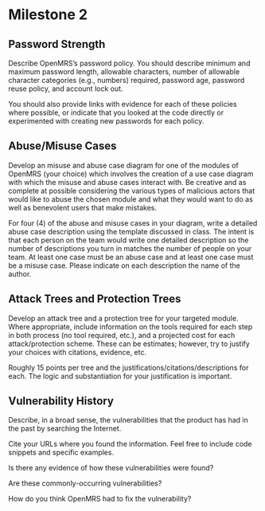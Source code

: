 # Milestone 2 #

## Password Strength ##

Describe OpenMRS’s password policy.  You should describe minimum and maximum password length, allowable characters, number of allowable character categories (e.g., numbers) required, password age, password reuse policy, and account lock out. 

You should also provide links with evidence for each of these policies where possible, or indicate that you looked at the code directly or experimented with creating new passwords for each policy.

## Abuse/Misuse Cases ##

Develop an misuse and abuse case diagram for one of the modules of OpenMRS (your choice) which involves the creation of a use case diagram with which the misuse and abuse cases interact with.  Be creative and as complete at possible considering the various types of malicious actors that would like to abuse the chosen module and what they would want to do as well as benevolent users that make mistakes.

For four (4) of the abuse and misuse cases in your diagram, write a detailed abuse case description using the template discussed in class.  The intent is that each person on the team would write one detailed description so the number of descriptions you turn in matches the number of people on your team.  At least one case must be an abuse case and at least one case must be a misuse case.  Please indicate on each description the name of the author.

## Attack Trees and Protection Trees ##

Develop an attack tree and a protection tree for your targeted module. Where appropriate, include information on the tools required for each step in both process (no tool required, etc.), and a projected cost for each attack/protection scheme. These can be estimates; however, try to justify your choices with citations, evidence, etc.

Roughly 15 points per tree and the justifications/citations/descriptions for each.  The logic and substantiation for your justification is important.

## Vulnerability History ##

Describe, in a broad sense, the vulnerabilities that the product has had in the past by searching the Internet. 

Cite your URLs where you found the information. Feel free to include code snippets and specific examples. 

Is there any evidence of how these vulnerabilities were found?

Are these commonly-occurring vulnerabilities?

How do you think OpenMRS had to fix the vulnerability?
